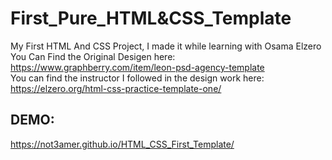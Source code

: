 # First_Pure_HTML&CSS_Template
My First HTML And CSS Project, I made it while learning with Osama Elzero  
You Can Find the Original Desigen here: https://www.graphberry.com/item/leon-psd-agency-template  
You can find the instructor I followed in the design work here: https://elzero.org/html-css-practice-template-one/    
## DEMO:   
https://not3amer.github.io/HTML_CSS_First_Template/
